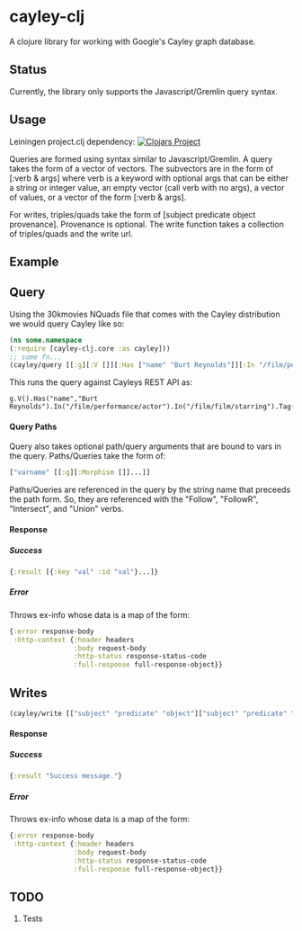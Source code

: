 # cayley-clj

A clojure library for working with Google's Cayley graph database.

## Status

Currently, the library only supports the Javascript/Gremlin query syntax.

## Usage

Leiningen project.clj dependency:
[![Clojars Project](http://clojars.org/org.clojars.wgb/cayley-clj/latest-version.svg)](http://clojars.org/org.clojars.wgb/cayley-clj)

Queries are formed using syntax similar to Javascript/Gremlin. A query takes the form of a vector of vectors. The subvectors are in the form of [:verb & args] where verb is a keyword with optional args that can be either a string or integer value, an empty vector (call verb with no args), a vector of values, or a vector of the form [:verb & args].

For writes, triples/quads take the form of [subject predicate object provenance]. Provenance is optional. The write function takes a collection of triples/quads and the write url.

## Example
Query
------
Using the 30kmovies NQuads file that comes with the Cayley distribution we would query Cayley like so:

```clojure
(ns some.namespace
(:require [cayley-clj.core :as cayley]))
;; some fn...
(cayley/query [[:g][:V []][:Has ["name" "Burt Reynolds"]][:In "/film/performance/actor"][:In "/film/film/starring"][:Tag "filmID"][:Out "name"][:Tag "name"][:Back "filmID"][:Out "type"][:All []]] "http://localhost:64210/api/v1/query/gremlin")
```
This runs the query against Cayleys REST API as:
```
g.V().Has("name","Burt Reynolds").In("/film/performance/actor").In("/film/film/starring").Tag("filmID").Out("name").Tag("name").Back("filmID").Out("type").All()
```
#### Query Paths
Query also takes optional path/query arguments that are bound to vars in the query.
Paths/Queries take the form of:
```clojure
["varname" [[:g][:Morphism []]...]]
```

Paths/Queries are referenced in the query by the string name that preceeds the path form. So, they are referenced with the "Follow", "FollowR", "Intersect", and "Union" verbs.

#### Response
##### Success
```clojure
{:result [{:key "val" :id "val"}...]}
```

##### Error
Throws ex-info whose data is a map of the form:
```clojure
{:error response-body
 :http-context {:header headers
                :body request-body
                :http-status response-status-code
                :full-response full-response-object}}
```

Writes
------
```clojure
(cayley/write [["subject" "predicate" "object"]["subject" "predicate" "object" "provenance"]...] "http://localhost:64210/api/v1/write")
```

#### Response
##### Success
```clojure
{:result "Success message."}
```

##### Error
Throws ex-info whose data is a map of the form:
```clojure
{:error response-body
 :http-context {:header headers
                :body request-body
                :http-status response-status-code
                :full-response full-response-object}}
```

## TODO
1. Tests
